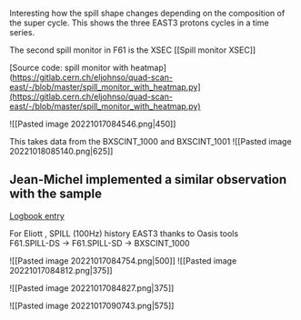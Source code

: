 Interesting how the spill shape changes depending on the composition of the super cycle. This shows the three EAST3 protons cycles in a time series. 

The second spill monitor in F61 is the XSEC [[Spill monitor XSEC]]

[Source code: spill monitor with heatmap](https://gitlab.cern.ch/eljohnso/quad-scan-east/-/blob/master/spill_monitor_with_heatmap.py](https://gitlab.cern.ch/eljohnso/quad-scan-east/-/blob/master/spill_monitor_with_heatmap.py)


![[Pasted image 20221017084546.png|450]]

This takes data from the BXSCINT_1000 and BXSCINT_1001
![[Pasted image 20221018085140.png|625]]


## Jean-Michel implemented a similar observation with the sample

[Logbook entry](https://logbook.cern.ch/elogbook-server/GET/showEventInLogbook/3634347)

For Eliott , SPILL (100Hz) history EAST3 thanks to Oasis tools  
F61.SPILL-DS -> F61.SPILL-SD -> BXSCINT_1000

![[Pasted image 20221017084754.png|500]]
![[Pasted image 20221017084812.png|375]]

![[Pasted image 20221017084827.png|375]]

![[Pasted image 20221017090743.png|575]]